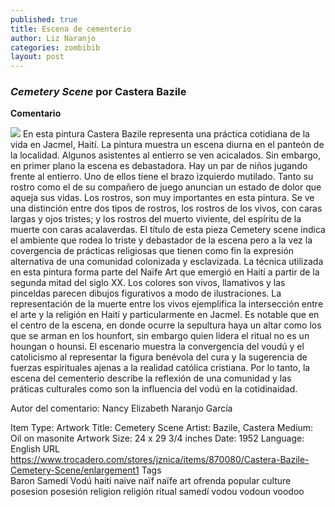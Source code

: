 ```yaml
---
published: true
title: Escena de cementerio
author: Liz Naranjo
categories: zombibib
layout: post
---
```


### _Cemetery Scene_ por Castera Bazile

**Comentario**

![]({{site.baseurl}}//images/Copia%20de%20picture1.jpg)
En esta pintura Castera Bazile representa una práctica cotidiana de la vida en Jacmel, Haití. La pintura muestra un escena diurna en el panteón de la localidad. Algunos asistentes al entierro se ven acicalados. Sin embargo, en primer plano la escena es debastadora. Hay un par de niños jugando frente al entierro. Uno de ellos tiene el brazo izquierdo mutilado. Tanto su rostro como el de su compañero de juego anuncian un estado de dolor que aqueja sus vidas. Los rostros, son muy importantes en esta pintura. Se ve una distinción entre dos tipos de rostros, los rostros de los vivos, con caras largas y ojos tristes; y los rostros del muerto viviente, del espíritu de la muerte con caras acalaverdas. El título de esta pieza Cemetery scene indica el ambiente que rodea lo triste y debastador de la escena pero a la vez la covergencia de prácticas religiosas que tienen como fin la expresión alternativa de una comunidad colonizada y esclavizada. La técnica utilizada en esta pintura forma parte del Naïfe Art que emergió en Haití a partir de la segunda mitad del siglo XX. Los colores son vivos, llamativos y las pinceldas parecen dibujos figurativos a modo de ilustraciones. La representación de la muerte entre los vivos ejemplifica la intersección entre el arte y la religión en Haití y particularmente en Jacmel. Es notable que en el centro de la escena, en donde ocurre la sepultura haya un altar como los que se arman en los hounfort, sin embargo quien lidera el ritual no es un houngan o hounsi. El escenario muestra la convergencia del voudú y el catolicismo al representar la figura benévola del cura y la sugerencia de fuerzas espirituales ajenas a la realidad católica cristiana. Por lo tanto, la escena del cementerio describe la reflexión de una comunidad y las práticas culturales como son la influencia del vodú en la cotidinaidad.

Autor del comentario: Nancy Elizabeth Naranjo García

Item Type: Artwork
Title: Cemetery Scene
Artist: Bazile, Castera
Medium:	Oil on masonite
Artwork Size: 24 x 29 3/4 inches
Date: 1952
Language: English
URL	https://www.trocadero.com/stores/jznica/items/870080/Castera-Bazile-Cemetery-Scene/enlargement1
Tags	
Baron Samedí Vodú haiti naive naïf naïfe art ofrenda popular culture posesion posesión religion religión ritual samedí vodou vodoun voodoo
